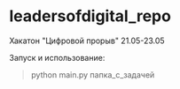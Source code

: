 # leadersofdigital_repo
Хакатон "Цифровой прорыв" 21.05-23.05

Запуск и использование:
>python main.py папка_с_задачей
